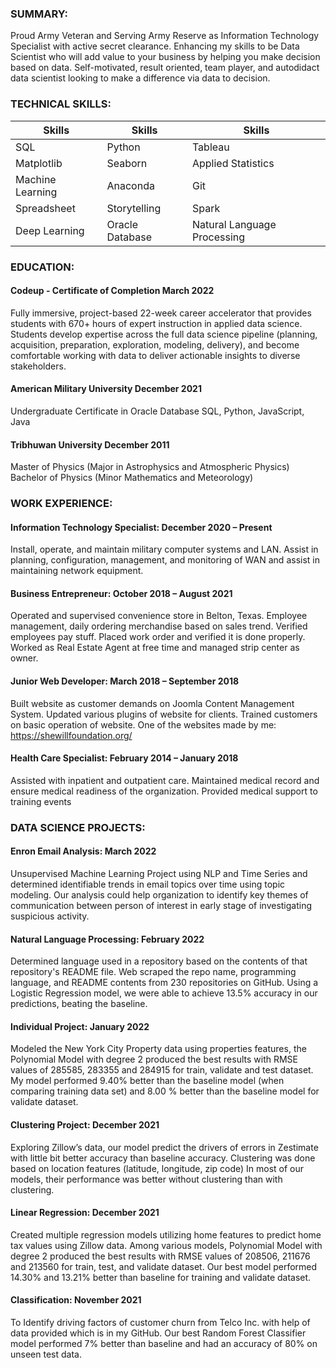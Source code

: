 ### SUMMARY: 
Proud Army Veteran and Serving Army Reserve as Information Technology Specialist with active secret clearance. Enhancing my skills to be Data Scientist who will add value to your business by helping you make decision based on data. Self-motivated, result oriented, team player, and autodidact data scientist looking to make a difference via data to decision.

### TECHNICAL SKILLS:
|   Skills  | Skills      | Skills     |
| ------------- | ------------- | -------- |
|   SQL   | Python      | Tableau     |
| Matplotlib	         | Seaborn	         | Applied Statistics  |
| Machine Learning         | Anaconda         | Git  |
| Spreadsheet          | Storytelling         | Spark  |
|Deep Learning         | Oracle Database         | Natural Language Processing  |
### EDUCATION:
#### Codeup - Certificate of Completion                                      March 2022
Fully immersive, project-based 22-week career accelerator that provides students with 670+ hours of expert instruction in applied data science. Students develop expertise across the full data science pipeline (planning, acquisition, preparation, exploration, modeling, delivery), and become comfortable working with data to deliver actionable insights to diverse stakeholders.

#### American Military University                                            December 2021
Undergraduate Certificate in Oracle Database
SQL, Python, JavaScript, Java

#### Tribhuwan University                                                    December 2011 
Master of Physics 
(Major in Astrophysics and Atmospheric Physics)
Bachelor of Physics
(Minor Mathematics and Meteorology)

### WORK EXPERIENCE:
#### Information Technology Specialist:                   December 2020 – Present
Install, operate, and maintain military computer systems and LAN. Assist in planning, configuration, management, and monitoring of WAN and assist in maintaining network equipment.

#### Business Entrepreneur:                               October 2018 – August 2021
Operated and supervised convenience store in Belton, Texas. Employee management, daily ordering merchandise based on sales trend. Verified employees pay stuff. Placed work order and verified it is done properly. Worked as Real Estate Agent at free time and managed strip center as owner.

#### Junior Web Developer:                                March 2018 – September 2018
Built website as customer demands on Joomla Content Management System. Updated various plugins of website for clients. Trained customers on basic operation of website. One of the websites made by me: https://shewillfoundation.org/

#### Health Care Specialist:                             February 2014 – January 2018
Assisted with inpatient and outpatient care. Maintained medical record and ensure medical readiness of the organization. Provided medical support to training events

### DATA SCIENCE PROJECTS:
#### Enron Email Analysis:                          March 2022
Unsupervised Machine Learning Project using NLP and Time Series and determined identifiable trends in email topics over time using topic modeling. Our analysis could help organization to identify key themes of communication between person of interest in early stage of investigating suspicious activity.

#### Natural Language Processing:         February 2022
Determined language used in a repository based on the contents of that repository's README file. Web scraped the repo name, programming language, and README contents from 230 repositories on GitHub. Using a Logistic Regression model, we were able to achieve 13.5% accuracy in our predictions, beating the baseline.

#### Individual Project:                             January 2022
Modeled the New York City Property data using properties features, the Polynomial Model with degree 2 produced the best results with RMSE values of 285585, 283355 and 284915 for train, validate and test dataset. My model performed 9.40% better than the baseline model (when comparing training data set) and 8.00 % better than the baseline model for validate dataset.

#### Clustering Project:                              December 2021
Exploring Zillow’s data, our model predict the drivers of errors in Zestimate with little bit better accuracy than baseline accuracy. Clustering was done based on location features (latitude, longitude, zip code) In most of our models, their performance was better without clustering than with clustering.

#### Linear Regression:                               December 2021
Created multiple regression models utilizing home features to predict home tax values using Zillow data. Among various models, Polynomial Model with degree 2 produced the best results with RMSE values of 208506, 211676 and 213560 for train, test, and validate dataset. Our best model performed 14.30% and 13.21% better than baseline for training and validate dataset.

#### Classification:                                   November 2021
To Identify driving factors of customer churn from Telco Inc. with help of data provided which is in my GitHub. Our best Random Forest Classifier model performed 7% better than baseline and had an accuracy of 80% on unseen test data.

